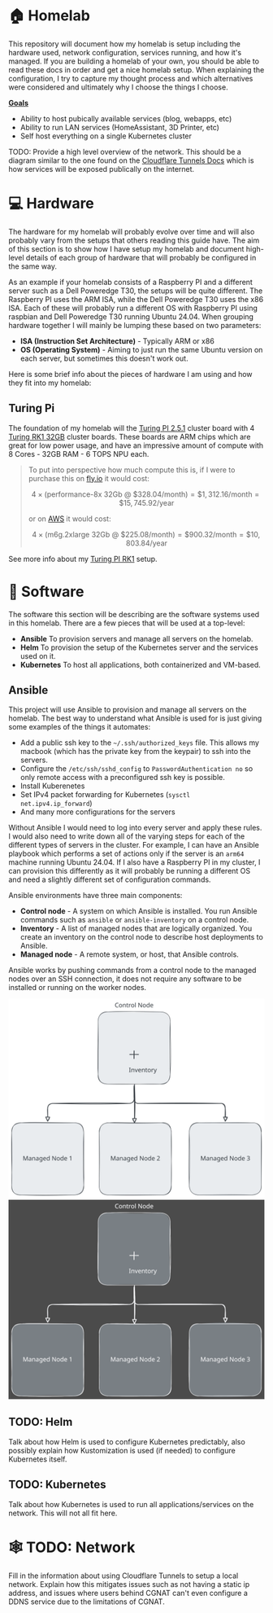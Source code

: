 # 🏠 Homelab

This repository will document how my homelab is setup including the hardware used, network configuration, services running, and how it's managed. If you are building a homelab of your own, you should be able to read these docs in order and get a nice homelab setup. When explaining the configuration, I try to capture my thought process and which alternatives were considered and ultimately why I choose the things I choose.

<u>**Goals**</u>

- Ability to host pubically available services (blog, webapps, etc)
- Ability to run LAN services (HomeAssistant, 3D Printer, etc)
- Self host everything on a single Kubernetes cluster

TODO: Provide a high level overview of the network. This should be a diagram similar to the one found on the [Cloudflare Tunnels Docs](https://developers.cloudflare.com/cloudflare-one/connections/connect-networks/?#how-it-works) which is how services will be exposed publically on the internet.

# 💻 Hardware

The hardware for my homelab will probably evolve over time and will also probably vary from the setups that others reading this guide have. The aim of this section is to show how I have setup my homelab and document high-level details of each group of hardware that will probably be configured in the same way.

As an example if your homelab consists of a Raspberry PI and a different server such as a Dell Poweredge T30, the setups will be quite different. The Raspberry PI uses the ARM ISA, while the Dell Poweredge T30 uses the x86 ISA. Each of these will probably run a different OS with Raspberry PI using raspbian and Dell Poweredge T30 running Ubuntu 24.04. When grouping hardware together I will mainly be lumping these based on two parameters:

- **ISA (Instruction Set Architecture)** - Typically ARM or x86
- **OS (Operating System)** - Aiming to just run the same Ubuntu version on each server, but sometimes this doesn't work out.

Here is some brief info about the pieces of hardware I am using and how they fit into my homelab:

## Turing Pi

The foundation of my homelab will the [Turing PI 2.5.1](https://turingpi.com/product/turing-pi-2-5/) cluster board with 4 [Turing RK1 32GB](https://turingpi.com/product/turing-rk1/?attribute_ram=32+GB) cluster boards. These boards are ARM chips which are great for low power usage, and have an impressive amount of compute with 8 Cores - 32GB RAM - 6 TOPS NPU each.

> To put into perspective how much compute this is, if I were to purchase this on [fly.io](https://fly.io/docs/about/pricing/#started-fly-machines) it would cost:
>
> ```math
> 4 \times (\text{performance-8x 32Gb @ \$328.04/month}) = \$1,312.16/\text{month} = \$15,745.92/\text{year}
> ```
>
> or on [AWS](https://aws.amazon.com/ec2/pricing/on-demand/) it would cost:
>
> ```math
> 4 \times (\text{m6g.2xlarge 32Gb @ \$225.08/month}) = \$900.32/\text{month} = \$10,803.84/\text{year}
> ```

See more info about my [Turing PI RK1](./02.hardware.turing_pi_rk1.md) setup.

# 📀 Software

The software this section will be describing are the software systems used in this homelab. There are a few pieces that will be used at a top-level:

- **Ansible** To provision servers and manage all servers on the homelab.
- **Helm** To provision the setup of the Kubernetes server and the services used on it.
- **Kubernetes** To host all applications, both containerized and VM-based.

## Ansible

This project will use Ansible to provision and manage all servers on the homelab. The best way to understand what Ansible is used for is just giving some examples of the things it automates:

- Add a public ssh key to the `~/.ssh/authorized_keys` file. This allows my macbook (which has the private key from the keypair) to ssh into the servers.
- Configure the `/etc/ssh/sshd_config` to `PasswordAuthentication no` so only remote access with a preconfigured ssh key is possible.
- Install Kuberenetes
- Set IPv4 packet forwarding for Kubernetes (`sysctl net.ipv4.ip_forward`)
- And many more configurations for the servers

Without Ansible I would need to log into every server and apply these rules. I would also need to write down all of the varying steps for each of the different types of servers in the cluster. For example, I can have an Ansible playbook which performs a set of actions only if the server is an `arm64` machine running Ubuntu 24.04. If I also have a Raspberry PI in my cluster, I can provision this differently as it will probably be running a different OS and need a slightly different set of configuration commands.

Ansible environments have three main components:

- **Control node** - A system on which Ansible is installed. You run Ansible commands such as `ansible` or `ansible-inventory` on a control node.
- **Inventory** - A list of managed nodes that are logically organized. You create an inventory on the control node to describe host deployments to Ansible.
- **Managed node** - A remote system, or host, that Ansible controls.

Ansible works by pushing commands from a control node to the managed nodes over an SSH connection, it does not require any software to be installed or running on the worker nodes.

![Ansible Diagram](./files/01.homelab.md/ansible_diagram.light.svg#gh-light-mode-only)
![Ansible Diagram](./files/01.homelab.md/ansible_diagram.dark.svg#gh-dark-mode-only)

## TODO: Helm

Talk about how Helm is used to configure Kubernetes predictably, also possibly explain how Kustomization is used (if needed) to configure Kubernetes itself.

## TODO: Kubernetes

Talk about how Kubernetes is used to run all applications/services on the network. This will not all fit here.

# 🕸️ TODO: Network

Fill in the information about using Cloudflare Tunnels to setup a local network. Explain how this mitigates issues such as not having a static ip address, and issues where users behind CGNAT can't even configure a DDNS service due to the limitations of CGNAT.
